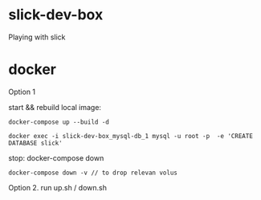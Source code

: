 # slick-dev-box
Playing with slick

# docker


Option 1

start && rebuild local image:
    
    docker-compose up --build -d
      
    docker exec -i slick-dev-box_mysql-db_1 mysql -u root -p  -e 'CREATE DATABASE slick'

stop:
    docker-compose down
        
    docker-compose down -v // to drop relevan volus

Option 2.
    run up.sh / down.sh
